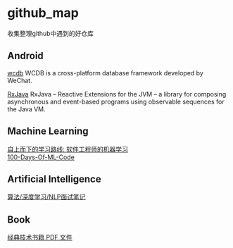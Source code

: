 # github_map
收集整理github中遇到的好仓库  

## Android
[wcdb][5] WCDB is a cross-platform database framework developed by WeChat.  

[RxJava][6] RxJava – Reactive Extensions for the JVM – a library for composing asynchronous and event-based programs using observable sequences for the Java VM.  

## Machine Learning
[自上而下的学习路线: 软件工程师的机器学习][3]  
[100-Days-Of-ML-Code][4]  

## Artificial Intelligence
[算法/深度学习/NLP面试笔记][1]  

## Book
[经典技术书籍 PDF 文件][2]  




[1]: https://github.com/imhuay/Algorithm_Interview_Notes-Chinese  
[2]: https://github.com/royeo/awesome-programming-books  
[3]: https://github.com/ZuzooVn/machine-learning-for-software-engineers  
[4]: https://github.com/Avik-Jain/100-Days-Of-ML-Code
[5]: https://github.com/Tencent/wcdb
[6]: https://github.com/ReactiveX/RxJava